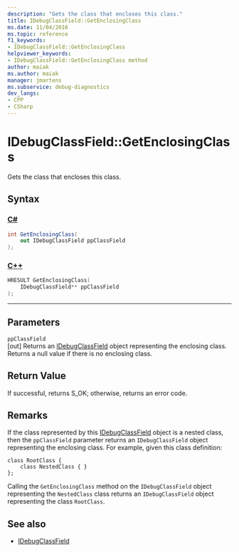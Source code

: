 ```yaml
---
description: "Gets the class that encloses this class."
title: IDebugClassField::GetEnclosingClass
ms.date: 11/04/2016
ms.topic: reference
f1_keywords:
- IDebugClassField::GetEnclosingClass
helpviewer_keywords:
- IDebugClassField::GetEnclosingClass method
author: maiak
ms.author: maiak
manager: jmartens
ms.subservice: debug-diagnostics
dev_langs:
- CPP
- CSharp
---
```

# IDebugClassField::GetEnclosingClass

Gets the class that encloses this class.

## Syntax

### [C#](#tab/csharp)
```csharp
int GetEnclosingClass(
    out IDebugClassField ppClassField
);
```
### [C++](#tab/cpp)
```cpp
HRESULT GetEnclosingClass(
    IDebugClassField** ppClassField
);
```
---

## Parameters
`ppClassField`\
[out] Returns an [IDebugClassField](../../../extensibility/debugger/reference/idebugclassfield.md) object representing the enclosing class. Returns a null value if there is no enclosing class.

## Return Value
If successful, returns S_OK; otherwise, returns an error code.

## Remarks
If the class represented by this [IDebugClassField](../../../extensibility/debugger/reference/idebugclassfield.md) object is a nested class, then the `ppClassField` parameter returns an `IDebugClassField` object representing the enclosing class. For example, given this class definition:

```
class RootClass {
    class NestedClass { }
};
```

Calling the `GetEnclosingClass` method on the `IDebugClassField` object representing the `NestedClass` class returns an `IDebugClassField` object representing the class `RootClass`.

## See also
- [IDebugClassField](../../../extensibility/debugger/reference/idebugclassfield.md)
